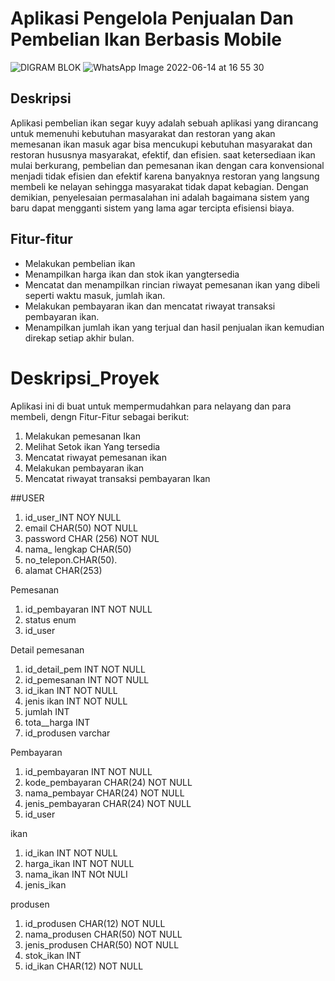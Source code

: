 # Aplikasi Pengelola Penjualan Dan Pembelian Ikan Berbasis Mobile


![DIGRAM BLOK](https://user-images.githubusercontent.com/80630206/162011383-ac8f8e49-e466-4d67-b0b2-c724faf5755b.jpeg)
![WhatsApp Image 2022-06-14 at 16 55 30](https://user-images.githubusercontent.com/80630206/175078264-de43c9ad-29d4-49b2-9447-2d7095a83be8.jpeg)


## Deskripsi
Aplikasi pembelian ikan segar kuyy adalah sebuah aplikasi yang dirancang untuk memenuhi kebutuhan masyarakat dan restoran yang akan memesanan ikan masuk agar bisa mencukupi kebutuhan masyarakat dan restoran hususnya masyarakat, efektif, dan efisien. saat ketersediaan ikan mulai berkurang, pembelian dan pemesanan ikan dengan cara konvensional menjadi tidak efisien dan efektif karena banyaknya restoran yang langsung membeli ke nelayan sehingga masyarakat tidak dapat kebagian. Dengan demikian, penyelesaian permasalahan ini adalah bagaimana sistem yang baru dapat mengganti sistem yang lama agar tercipta efisiensi biaya.

## Fitur-fitur
- Melakukan pembelian ikan
- Menampilkan harga ikan dan stok ikan yangtersedia
- Mencatat dan menampilkan rincian riwayat pemesanan ikan yang dibeli seperti waktu masuk, jumlah ikan.
- Melakukan pembayaran ikan dan mencatat riwayat transaksi pembayaran ikan.
- Menampilkan jumlah ikan yang terjual dan hasil penjualan ikan kemudian direkap setiap akhir bulan.


# Deskripsi_Proyek
Aplikasi ini di buat untuk mempermudahkan para nelayang dan para membeli, dengn Fitur-Fitur sebagai berikut:
1. Melakukan pemesanan Ikan 
2. Melihat Setok ikan Yang tersedia
3. Mencatat riwayat pemesanan ikan
4. Melakukan pembayaran ikan 
5. Mencatat riwayat transaksi pembayaran Ikan




##USER 

1. id_user_INT NOY NULL
2. email CHAR(50) NOT NULL
3. password CHAR (256) NOT NUL
4. nama_ lengkap CHAR(50)
5. no_telepon.CHAR(50).
6. alamat CHAR(253)

 Pemesanan
1. id_pembayaran INT NOT NULL
2. status enum
3. id_user

Detail pemesanan
1. id_detail_pem INT NOT NULL
2. id_pemesanan INT NOT NULL
3. id_ikan INT NOT NULL
4. jenis ikan INT NOT NULL
5. jumlah INT
6. tota__harga INT
7. id_produsen varchar


Pembayaran
1. id_pembayaran INT NOT NULL
2. kode_pembayaran CHAR(24) NOT NULL 
3. nama_pembayar CHAR(24) NOT NULL
4. jenis_pembayaran CHAR(24) NOT NULL
5. id_user

ikan
1. id_ikan INT NOT NULL
2. harga_ikan INT NOT NULL
3. nama_ikan INT NOt NULI
4. jenis_ikan


produsen
1. id_produsen CHAR(12) NOT NULL
2. nama_produsen CHAR(50) NOT NULL
3. jenis_produsen CHAR(50) NOT NULL
4. stok_ikan INT
5. id_ikan CHAR(12) NOT NULL



